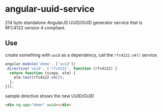 angular-uuid-service
====================

214 byte standalone AngularJS UUID/GUID generator service that is RFC4122 version 4 compliant.

## Use
create something with `uuid` as a dependency, call the `rfc4122.v4()` service.

```javascript
angular.module('demo', ['uuid'])
.directive('uuid', ['rfc4122', function (rfc4122) {
  return function (scope, elm) {
    elm.text(rfc4122.v4());
  };
}]);
```
sample directive shows the new UUID/GUID

```html
<div ng-app="demo" uuid></div>
```
